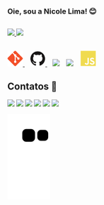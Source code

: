 ### Oie, sou a Nicole Lima! 😊
##

<div align="left">
  <a href="https://github.com/NicoleLima0">
  <img height="180em" src="https://github-readme-stats.vercel.app/api?username=NicoleLima0&show_icons=true&theme=dracula&include_all_commits=true&count_private=true"/>
  <img height="150em" src="https://github-readme-stats.vercel.app/api/top-langs/?username=NicoleLima0&layout=compact&langs_count=7&theme=dracula"/>
</div>
  
 <br/>
 <p align="left">   
   <a href="https://git-scm.com/" target="_blank">
     <img height="35" src="https://raw.githubusercontent.com/devicons/devicon/master/icons/git/git-original.svg">
   </a> &nbsp;&nbsp;
   <a href="https://github.com/" target="_blank">
     <img height="35" src="https://raw.githubusercontent.com/devicons/devicon/master/icons/github/github-original.svg">
   </a> &nbsp;&nbsp;   
   <a>
     <img height="35" src="https://cdn.jsdelivr.net/gh/devicons/devicon/icons/html5/html5-original.svg" />
   </a > &nbsp;&nbsp; 
   <a>
     <img height="35" src="https://cdn.jsdelivr.net/gh/devicons/devicon/icons/css3/css3-original.svg" />
   </a> &nbsp;&nbsp; 
   <a>
     <img height="35" src="https://raw.githubusercontent.com/devicons/devicon/master/icons/javascript/javascript-plain.svg">
   </a> &nbsp;&nbsp;
</p>

 ## Contatos :iphone:
  
<div>
    <a href="https://github.com/NicoleLima0" target="_blank"><img src="https://img.shields.io/badge/github-%23100000.svg?&style=for-the-badge&logo=github&logoColor=white&link=https://github.com/NicoleLima0"></a>
    <a href="mailto:nick01tererj@gmail.com"><img src="https://img.shields.io/badge/gmail-D14836?&style=for-the-badge&logo=gmail&logoColor=white&link=mailto:nick01tererj@gmail.com"></a>
    <a href="https://www.linkedin.com/in/nicole-lima-0a89a8263"><img src="https://img.shields.io/badge/linkedin-%230077B5.svg?&style=for-the-badge&logo=linkedin&logoColor=white&link=https://www.linkedin.com/in/nicole-lima-0a89a8263"></a>
    <a href="https://www.facebook.com/nicole.carvalho.3591?mibextid=LQQJ4d"><img src="https://img.shields.io/badge/facebook-%231877F2.svg?&style=for-the-badge&logo=facebook&logoColor=white&link=https://www.facebook.com/nicole.carvalho.3591?mibextid=LQQJ4d"></a>
    <a href="https://contate.me/nicole_lima"><img src="https://img.shields.io/badge/WhatsApp-25D366?style=for-the-badge&logo=whatsapp&logoColor=white"></a>
    <a href="https://instagram.com/nicolelima0?igshid=YmMyMTA2M2Y="><img src="https://img.shields.io/badge/instagram-%23E4405F.svg?&style=for-the-badge&logo=instagram&logoColor=white&link=https://instagram.com/nicolelima0?igshid=YmMyMTA2M2Y="></a>
<div>
  
![Snake animation](https://github.com/WashinRibeiro/WashinRibeiro/blob/output/github-contribution-grid-snake.svg)
